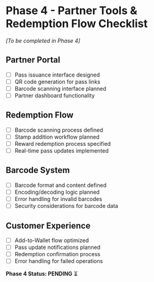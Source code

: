 # Phase 4 - Partner Tools & Redemption Flow Checklist

*[To be completed in Phase 4]*

## Partner Portal
- [ ] Pass issuance interface designed
- [ ] QR code generation for pass links
- [ ] Barcode scanning interface planned
- [ ] Partner dashboard functionality

## Redemption Flow
- [ ] Barcode scanning process defined
- [ ] Stamp addition workflow planned
- [ ] Reward redemption process specified
- [ ] Real-time pass updates implemented

## Barcode System
- [ ] Barcode format and content defined
- [ ] Encoding/decoding logic planned
- [ ] Error handling for invalid barcodes
- [ ] Security considerations for barcode data

## Customer Experience
- [ ] Add-to-Wallet flow optimized
- [ ] Pass update notifications planned
- [ ] Redemption confirmation process
- [ ] Error handling for failed operations

**Phase 4 Status: PENDING** ⏳
